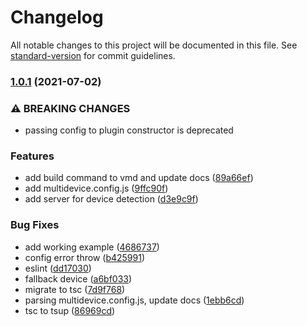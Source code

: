 # Changelog

All notable changes to this project will be documented in this file. See [standard-version](https://github.com/conventional-changelog/standard-version) for commit guidelines.

### [1.0.1](https://github.com/SasanFarrokh/vite-plugin-multi-device/compare/v0.0.5...v1.0.1) (2021-07-02)


### ⚠ BREAKING CHANGES

* passing config to plugin constructor is deprecated

### Features

* add build command to vmd and update docs ([89a66ef](https://github.com/SasanFarrokh/vite-plugin-multi-device/commit/89a66efd8b3d8ad204918c75229481cea6f8d48a))
* add multidevice.config.js ([9ffc90f](https://github.com/SasanFarrokh/vite-plugin-multi-device/commit/9ffc90f449846ceeaad47d0cfeee3ac0f8ffe6a1))
* add server for device detection ([d3e9c9f](https://github.com/SasanFarrokh/vite-plugin-multi-device/commit/d3e9c9f7949c6bea611e61a7c44d797a3c62c9fc))


### Bug Fixes

* add working example ([4686737](https://github.com/SasanFarrokh/vite-plugin-multi-device/commit/468673790b39f157fb22123133a06834138394c1))
* config error throw ([b425991](https://github.com/SasanFarrokh/vite-plugin-multi-device/commit/b425991d904e35235ae740d6eba1d7361297e049))
* eslint ([dd17030](https://github.com/SasanFarrokh/vite-plugin-multi-device/commit/dd170308b00648b1dd73a1acd881098a8b6d7a2c))
* fallback device ([a6bf033](https://github.com/SasanFarrokh/vite-plugin-multi-device/commit/a6bf03319211e693dd91b288511bf374377e518b))
* migrate to tsc ([7d9f768](https://github.com/SasanFarrokh/vite-plugin-multi-device/commit/7d9f768d3fe6b7cc38b5363b03474a35eef9edc8))
* parsing multidevice.config.js, update docs ([1ebb6cd](https://github.com/SasanFarrokh/vite-plugin-multi-device/commit/1ebb6cd204430792e68c8a3750ed2369b3ee05af))
* tsc to tsup ([86969cd](https://github.com/SasanFarrokh/vite-plugin-multi-device/commit/86969cd460d7614232c9893393f57275464f0d7f))
